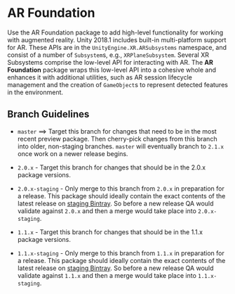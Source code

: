 # AR Foundation

Use the AR Foundation package to add high-level functionality for working with augmented reality. Unity 2018.1 includes built-in multi-platform support for AR. These APIs are in the `UnityEngine.XR.ARSubsystems` namespace, and consist of a number of `Subsystem`s, e.g., `XRPlaneSubsystem`. Several XR Subsystems comprise the low-level API for interacting with AR. The **AR Foundation** package wraps this low-level API into a cohesive whole and enhances it with additional utilities, such as AR session lifecycle management and the creation of `GameObject`s to represent detected features in the environment.

## Branch Guidelines
* `master` ==> Target this branch for changes that need to be in the most recent preview package. Then cherry-pick changes from this branch into older, non-staging branches. `master` will eventually branch to `2.1.x` once work on a newer release begins. 

* `2.0.x` - Target this branch for changes that should be in the 2.0.x package versions.

* `2.0.x-staging` - Only merge to this branch from `2.0.x` in preparation for a release. This package should ideally contain the exact contents of the latest release on [staging Bintray](https://bintray.com/unity/unity-staging/com.unity.xr.arfoundation). So before a new release QA would validate against `2.0.x` and then a merge would take place into `2.0.x-staging`.

* `1.1.x` - Target this branch for changes that should be in the 1.1.x package versions.

* `1.1.x-staging` - Only merge to this branch from `1.1.x` in preparation for a release. This package should ideally contain the exact contents of the latest release on [staging Bintray](https://bintray.com/unity/unity-staging/com.unity.xr.arfoundation). So before a new release QA would validate against `1.1.x` and then a merge would take place into `1.1.x-staging`.